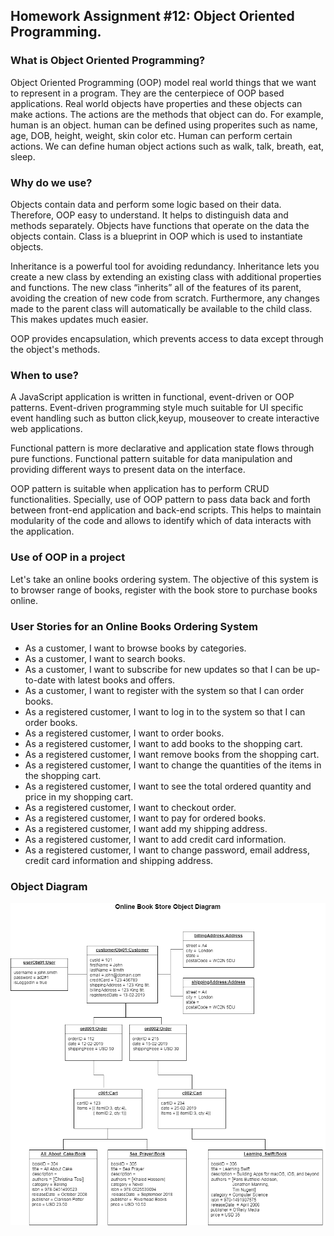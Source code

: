 ## Homework Assignment #12: Object Oriented Programming.

### What is Object Oriented Programming?

Object Oriented Programming (OOP) model real world things that we want to represent in a program. They are the centerpiece of OOP based applications. Real world objects have properties and these objects can make actions. The actions are the methods that object can do. For example, human is an object. human can be defined using properites such as name, age, DOB, height, weight, skin color etc. Human can perform certain actions. We can define human object actions such as walk, talk, breath, eat, sleep. 

### Why do we use?

Objects contain data and perform some logic based on their data. Therefore, OOP easy to understand. It helps to distinguish data and methods separately. Objects have functions that operate on the data the objects contain. Class is a blueprint in OOP which is used to instantiate objects. 

Inheritance is a powerful tool for avoiding redundancy. Inheritance lets you create a new class by extending an existing class with additional properties and functions. The new class “inherits” all of the features of its parent, avoiding the creation of new code from scratch. Furthermore, any changes made to the parent class will automatically be available to the child class. This makes updates much easier.

OOP provides encapsulation, which prevents access to data except through the object's methods.

### When to use?

A JavaScript application is written in functional, event-driven  or OOP patterns.
Event-driven programming style much suitable for UI specific event handling such as button click,keyup, mouseover to create interactive web applications.

Functional pattern is more declarative and application state flows through pure functions. Functional pattern suitable for data manipulation and providing different ways to present data on the interface. 

OOP pattern is suitable when application has to perform CRUD functionalities. Specially, use of OOP pattern to pass data back and forth between front-end application and back-end scripts. This helps to maintain modularity of the code and allows to identify which of data interacts with the application. 

### Use of OOP in a project

Let's take an online books ordering system. The objective of this system is to browser range of books, register with the book store to purchase books online. 

### User Stories for an Online Books Ordering System

- As a customer, I want to browse books by categories.
- As a customer, I want to search books.
- As a customer, I want to subscribe for new updates so that I can be up-to-date with latest books and offers.
- As a customer, I want to register with the system so that I can order books.
- As a registered customer, I want to log in to the system so that I can order books.
- As a registered customer, I want to order books.
- As a registered customer, I want to add books to the shopping cart.
- As a registered customer, I want remove books from the shopping cart.
- As a registered customer, I want to change the quantities of the items in the shopping cart.
- As a registered customer, I want to see the total ordered quantity and price in my shopping cart.
- As a registered customer, I want to checkout order.
- As a registered customer, I want to pay for ordered books.
- As a registered customer, I want add my shipping address.
- As a registered customer, I want to add credit card information.
- As a registered customer, I want to change password, email address, credit card information and shipping address.

### Object Diagram

![OnlineBookStoreObjectDiagram](oop.png)